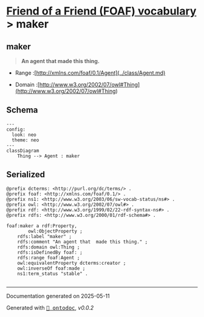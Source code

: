 # [Friend of a Friend (FOAF) vocabulary](../homepage.md) > maker

## maker

> **An agent that  made this thing.**

- Range :[http://xmlns.com/foaf/0.1/Agent](../class/Agent.md)

- Domain :[http://www.w3.org/2002/07/owl#Thing](<http://www.w3.org/2002/07/owl#Thing>)

## Schema

```mermaid
---
config:
  look: neo
  theme: neo
---
classDiagram
    Thing --> Agent : maker
```

## Serialized

```ttl
@prefix dcterms: <http://purl.org/dc/terms/> .
@prefix foaf: <http://xmlns.com/foaf/0.1/> .
@prefix ns1: <http://www.w3.org/2003/06/sw-vocab-status/ns#> .
@prefix owl: <http://www.w3.org/2002/07/owl#> .
@prefix rdf: <http://www.w3.org/1999/02/22-rdf-syntax-ns#> .
@prefix rdfs: <http://www.w3.org/2000/01/rdf-schema#> .

foaf:maker a rdf:Property,
        owl:ObjectProperty ;
    rdfs:label "maker" ;
    rdfs:comment "An agent that  made this thing." ;
    rdfs:domain owl:Thing ;
    rdfs:isDefinedBy foaf: ;
    rdfs:range foaf:Agent ;
    owl:equivalentProperty dcterms:creator ;
    owl:inverseOf foaf:made ;
    ns1:term_status "stable" .


```

---

Documentation generated on 2025-05-11

Generated with <kbd>[📑 ontodoc](https://github.com/StephaneBranly/ontodoc)</kbd>, *v0.0.2*